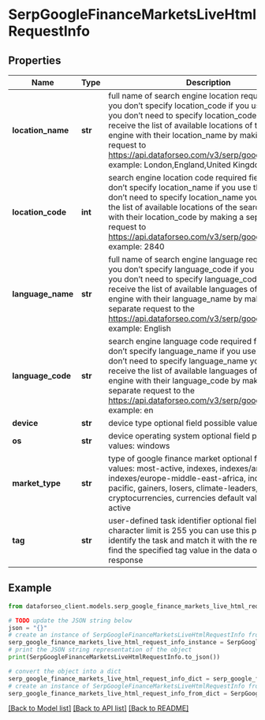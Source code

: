 # SerpGoogleFinanceMarketsLiveHtmlRequestInfo


## Properties

Name | Type | Description | Notes
------------ | ------------- | ------------- | -------------
**location_name** | **str** | full name of search engine location required field if you don’t specify location_code if you use this field, you don’t need to specify location_code you can receive the list of available locations of the search engine with their location_name by making a separate request to  https://api.dataforseo.com/v3/serp/google/locations example: London,England,United Kingdom | [optional] 
**location_code** | **int** | search engine location code required field if you don’t specify location_name if you use this field, you don’t need to specify location_name you can receive the list of available locations of the search engines with their location_code by making a separate request to https://api.dataforseo.com/v3/serp/google/locations example: 2840 | [optional] 
**language_name** | **str** | full name of search engine language required field if you don’t specify language_code  if you use this field, you don’t need to specify language_code you can receive the list of available languages of the search engine with their language_name by making a separate request to the https://api.dataforseo.com/v3/serp/google/languages example: English | [optional] 
**language_code** | **str** | search engine language code required field if you don’t specify language_name if you use this field, you don’t need to specify language_name you can receive the list of available languages of the search engine with their language_code by making a separate request to the https://api.dataforseo.com/v3/serp/google/languages example: en | [optional] 
**device** | **str** | device type optional field possible value: desktop | [optional] 
**os** | **str** | device operating system optional field possible values: windows | [optional] 
**market_type** | **str** | type of google finance market optional field possible values: most-active, indexes, indexes/americas, indexes/europe-middle-east-africa, indexes/asia-pacific, gainers, losers, climate-leaders, cryptocurrencies, currencies default value: most-active | [optional] 
**tag** | **str** | user-defined task identifier optional field the character limit is 255 you can use this parameter to identify the task and match it with the result you will find the specified tag value in the data object of the response | [optional] 

## Example

```python
from dataforseo_client.models.serp_google_finance_markets_live_html_request_info import SerpGoogleFinanceMarketsLiveHtmlRequestInfo

# TODO update the JSON string below
json = "{}"
# create an instance of SerpGoogleFinanceMarketsLiveHtmlRequestInfo from a JSON string
serp_google_finance_markets_live_html_request_info_instance = SerpGoogleFinanceMarketsLiveHtmlRequestInfo.from_json(json)
# print the JSON string representation of the object
print(SerpGoogleFinanceMarketsLiveHtmlRequestInfo.to_json())

# convert the object into a dict
serp_google_finance_markets_live_html_request_info_dict = serp_google_finance_markets_live_html_request_info_instance.to_dict()
# create an instance of SerpGoogleFinanceMarketsLiveHtmlRequestInfo from a dict
serp_google_finance_markets_live_html_request_info_from_dict = SerpGoogleFinanceMarketsLiveHtmlRequestInfo.from_dict(serp_google_finance_markets_live_html_request_info_dict)
```
[[Back to Model list]](../README.md#documentation-for-models) [[Back to API list]](../README.md#documentation-for-api-endpoints) [[Back to README]](../README.md)


